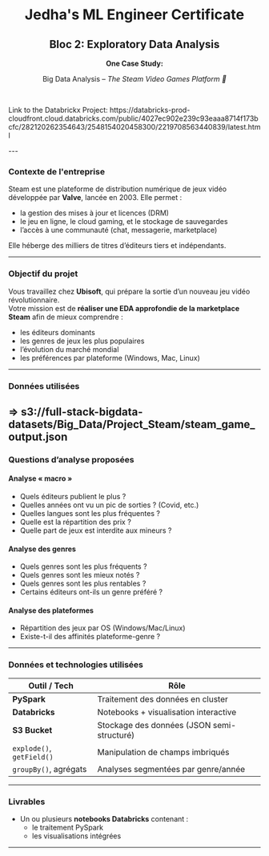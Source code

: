 <h1 align="center">Jedha's ML Engineer Certificate</h1>
<h2 align="center">Bloc 2: Exploratory Data Analysis</h2>

<p align="center"><strong>One Case Study:</strong></p>
<p align="center">Big Data Analysis – <em>The Steam Video Games Platform 👾</em></p>
<br>
<p>Link to the Databrickx Project: https://databricks-prod-cloudfront.cloud.databricks.com/public/4027ec902e239c93eaaa8714f173bcfc/282120262354643/2548154020458300/2219708563440839/latest.html</p>
---

### Contexte de l'entreprise

Steam est une plateforme de distribution numérique de jeux vidéo développée par **Valve**, lancée en 2003. Elle permet :

- la gestion des mises à jour et licences (DRM)  
- le jeu en ligne, le cloud gaming, et le stockage de sauvegardes  
- l’accès à une communauté (chat, messagerie, marketplace)

Elle héberge des milliers de titres d’éditeurs tiers et indépendants.

---

### Objectif du projet

Vous travaillez chez **Ubisoft**, qui prépare la sortie d’un nouveau jeu vidéo révolutionnaire.  
Votre mission est de **réaliser une EDA approfondie de la marketplace Steam** afin de mieux comprendre :

- les éditeurs dominants  
- les genres de jeux les plus populaires  
- l’évolution du marché mondial  
- les préférences par plateforme (Windows, Mac, Linux)

---

### Données utilisées
=> s3://full-stack-bigdata-datasets/Big_Data/Project_Steam/steam_game_output.json
---

### Questions d’analyse proposées

#### Analyse « macro »

- Quels éditeurs publient le plus ?  
- Quelles années ont vu un pic de sorties ? (Covid, etc.)  
- Quelles langues sont les plus fréquentes ?  
- Quelle est la répartition des prix ?  
- Quelle part de jeux est interdite aux mineurs ?

#### Analyse des genres

- Quels genres sont les plus fréquents ?  
- Quels genres sont les mieux notés ?  
- Quels genres sont les plus rentables ?  
- Certains éditeurs ont-ils un genre préféré ?

#### Analyse des plateformes

- Répartition des jeux par OS (Windows/Mac/Linux)  
- Existe-t-il des affinités plateforme-genre ?

---

### Données et technologies utilisées

| Outil / Tech       | Rôle                                       |
|--------------------|--------------------------------------------|
| **PySpark**        | Traitement des données en cluster          |
| **Databricks**     | Notebooks + visualisation interactive      |
| **S3 Bucket**      | Stockage des données (JSON semi-structuré) |
| `explode()`, `getField()` | Manipulation de champs imbriqués     |
| `groupBy()`, agrégats | Analyses segmentées par genre/année      |

---

### Livrables

- Un ou plusieurs **notebooks Databricks** contenant :
  - le traitement PySpark  
  - les visualisations intégrées

---
